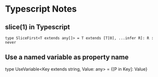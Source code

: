 # Typescript Notes

## slice(1) in Typescript
```tsx
type SliceFirst<T extends any[]> = T extends [T[0], ...infer R]: R : never
```

## Use a named variable as property name
type UseVariable<Key extends string, Value: any> = {[P in Key]: Value} 
